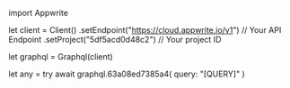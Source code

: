 import Appwrite

let client = Client()
    .setEndpoint("https://cloud.appwrite.io/v1") // Your API Endpoint
    .setProject("5df5acd0d48c2") // Your project ID

let graphql = Graphql(client)

let any = try await graphql.63a08ed7385a4(
    query: "[QUERY]"
)

